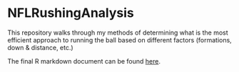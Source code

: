 # NFLRushingAnalysis
This repository walks through my methods of determining what is the most efficient approach to running the ball based on different factors (formations, down &amp; distance, etc.)

The final R markdown document can be found [here](http://rpubs.com/agrosel/317786).
